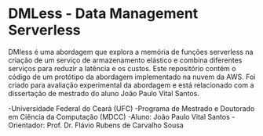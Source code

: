 # DMLess - Data Management Serverless

DMless é uma abordagem que explora a memória de funções serverless na criação de um serviço de armazenamento elástico e combina diferentes serviços para reduzir a latência e os custos. Este repositório contém o código de um protótipo da abordagem implementado na nuvem da AWS. Foi criado para avaliação experimental da abordagem e está relacionado com a dissertação de mestrado do aluno João Paulo Vital Santos.

-Universidade Federal do Ceará (UFC)
-Programa de Mestrado e Doutorado em Ciência da Computação (MDCC)
-Aluno: João Paulo Vital Santos
-Orientador: Prof. Dr. Flávio Rubens de Carvalho Sousa
